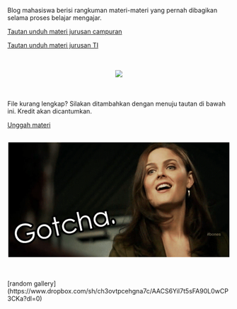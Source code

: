Blog mahasiswa berisi rangkuman materi-materi yang pernah dibagikan selama proses belajar mengajar.

[Tautan unduh materi jurusan campuran](http://bit.ly/nonregstmik2014)

[Tautan unduh materi jurusan TI](http://bit.ly/nonregstmikti2014)
<br>
<br>
<br>
<p align="center">
  <img src="http://25.media.tumblr.com/cce030580eb85f0592d3741ea19cee21/tumblr_mw82km61sp1rpike2o1_500.gif" width="400" />
</p>
<br>
<br>
File kurang lengkap? Silakan ditambahkan dengan menuju tautan di bawah ini. Kredit akan dicantumkan.

[Unggah materi](https://www.dropbox.com/request/IN30GCXxeSGdyoVFfJ5d)
<br>
<br>
<p align="center">
  <img src="images/things-that-bounce-thursday-18.gif" />
</p>
<br>
<br>
[random gallery](https://www.dropbox.com/sh/ch3ovtpcehgna7c/AACS6YiI7t5sFA90L0wCP3CKa?dl=0)
